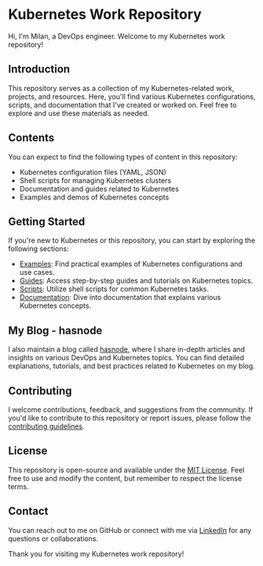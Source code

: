 # Kubernetes Work Repository

Hi, I'm Milan, a DevOps engineer. Welcome to my Kubernetes work repository!

## Introduction

This repository serves as a collection of my Kubernetes-related work, projects, and resources. Here, you'll find various Kubernetes configurations, scripts, and documentation that I've created or worked on. Feel free to explore and use these materials as needed.

## Contents

You can expect to find the following types of content in this repository:

- Kubernetes configuration files (YAML, JSON)
- Shell scripts for managing Kubernetes clusters
- Documentation and guides related to Kubernetes
- Examples and demos of Kubernetes concepts

## Getting Started

If you're new to Kubernetes or this repository, you can start by exploring the following sections:

- [Examples](/examples): Find practical examples of Kubernetes configurations and use cases.
- [Guides](/guides): Access step-by-step guides and tutorials on Kubernetes topics.
- [Scripts](/scripts): Utilize shell scripts for common Kubernetes tasks.
- [Documentation](/docs): Dive into documentation that explains various Kubernetes concepts.

## My Blog - hasnode

I also maintain a blog called [hasnode](https://www.hasnode.com), where I share in-depth articles and insights on various DevOps and Kubernetes topics. You can find detailed explanations, tutorials, and best practices related to Kubernetes on my blog.

## Contributing

I welcome contributions, feedback, and suggestions from the community. If you'd like to contribute to this repository or report issues, please follow the [contributing guidelines](CONTRIBUTING.md).

## License

This repository is open-source and available under the [MIT License](LICENSE). Feel free to use and modify the content, but remember to respect the license terms.

## Contact

You can reach out to me on GitHub or connect with me via [LinkedIn](https://www.linkedin.com/in/yourname) for any questions or collaborations.

Thank you for visiting my Kubernetes work repository!
